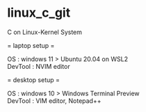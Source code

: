 # linux_c_git
C on Linux-Kernel System  
  
= laptop setup =  
  
OS : windows 11 > Ubuntu 20.04 on WSL2  
DevTool : NVIM editor  
  
= desktop setup =  
  
OS : windows 10 > Windows Terminal Preview  
DevTool : VIM editor, Notepad++
